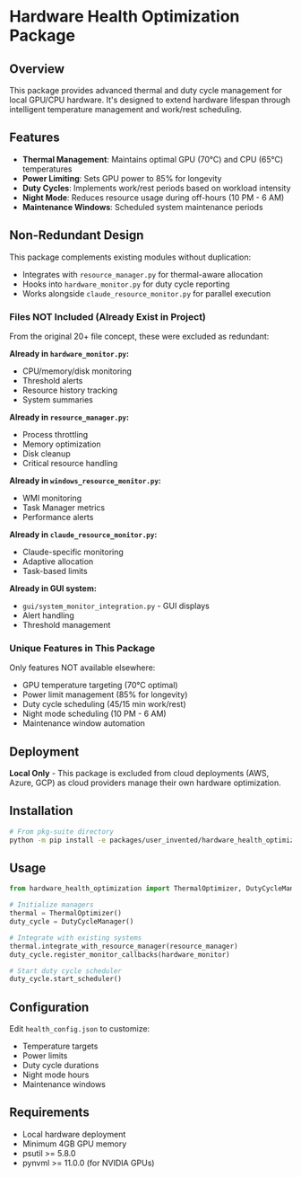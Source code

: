 # Hardware Health Optimization Package

## Overview
This package provides advanced thermal and duty cycle management for local GPU/CPU hardware. It's designed to extend hardware lifespan through intelligent temperature management and work/rest scheduling.

## Features
- **Thermal Management**: Maintains optimal GPU (70°C) and CPU (65°C) temperatures
- **Power Limiting**: Sets GPU power to 85% for longevity
- **Duty Cycles**: Implements work/rest periods based on workload intensity
- **Night Mode**: Reduces resource usage during off-hours (10 PM - 6 AM)
- **Maintenance Windows**: Scheduled system maintenance periods

## Non-Redundant Design
This package complements existing modules without duplication:
- Integrates with `resource_manager.py` for thermal-aware allocation
- Hooks into `hardware_monitor.py` for duty cycle reporting
- Works alongside `claude_resource_monitor.py` for parallel execution

### Files NOT Included (Already Exist in Project)
From the original 20+ file concept, these were excluded as redundant:

**Already in `hardware_monitor.py`:**
- CPU/memory/disk monitoring
- Threshold alerts
- Resource history tracking
- System summaries

**Already in `resource_manager.py`:**
- Process throttling
- Memory optimization
- Disk cleanup
- Critical resource handling

**Already in `windows_resource_monitor.py`:**
- WMI monitoring
- Task Manager metrics
- Performance alerts

**Already in `claude_resource_monitor.py`:**
- Claude-specific monitoring
- Adaptive allocation
- Task-based limits

**Already in GUI system:**
- `gui/system_monitor_integration.py` - GUI displays
- Alert handling
- Threshold management

### Unique Features in This Package
Only features NOT available elsewhere:
- GPU temperature targeting (70°C optimal)
- Power limit management (85% for longevity)
- Duty cycle scheduling (45/15 min work/rest)
- Night mode scheduling (10 PM - 6 AM)
- Maintenance window automation

## Deployment
**Local Only** - This package is excluded from cloud deployments (AWS, Azure, GCP) as cloud providers manage their own hardware optimization.

## Installation
```bash
# From pkg-suite directory
python -m pip install -e packages/user_invented/hardware_health_optimization
```

## Usage
```python
from hardware_health_optimization import ThermalOptimizer, DutyCycleManager

# Initialize managers
thermal = ThermalOptimizer()
duty_cycle = DutyCycleManager()

# Integrate with existing systems
thermal.integrate_with_resource_manager(resource_manager)
duty_cycle.register_monitor_callbacks(hardware_monitor)

# Start duty cycle scheduler
duty_cycle.start_scheduler()
```

## Configuration
Edit `health_config.json` to customize:
- Temperature targets
- Power limits
- Duty cycle durations
- Night mode hours
- Maintenance windows

## Requirements
- Local hardware deployment
- Minimum 4GB GPU memory
- psutil >= 5.8.0
- pynvml >= 11.0.0 (for NVIDIA GPUs)